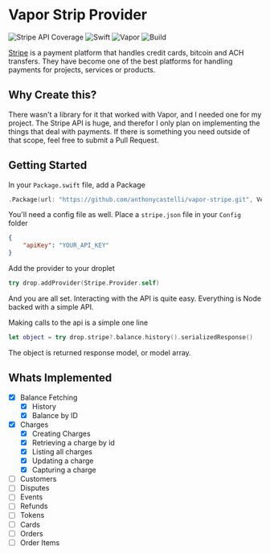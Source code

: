 # Vapor Strip Provider

![Stripe API Coverage](https://img.shields.io/badge/stripe%20api%20coverage-15%25-red.svg)
![Swift](http://img.shields.io/badge/swift-3.1-brightgreen.svg)
![Vapor](http://img.shields.io/badge/vapor-2.0-brightgreen.svg)
![Build](https://img.shields.io/badge/build-passing-brightgreen.svg)

[Stripe][stripe_home] is a payment platform that handles credit cards, bitcoin and ACH transfers. They have become one of the best platforms for handling payments for projects, services or products.

## Why Create this?
There wasn't a library for it that worked with Vapor, and I needed one for my project.
The Stripe API is huge, and therefor I only plan on implementing the things that deal with payments. If there is something you need outside of that scope, feel free to submit a Pull Request.

## Getting Started
In your `Package.swift` file, add a Package
~~~~swift
.Package(url: "https://github.com/anthonycastelli/vapor-stripe.git", Version(0,0,1, prereleaseIdentifiers: ["beta"]))
~~~~

You'll need a config file as well. Place a `stripe.json` file in your `Config` folder
~~~~json
{
    "apiKey": "YOUR_API_KEY"
}
~~~~

Add the provider to your droplet
~~~~swift
try drop.addProvider(Stripe.Provider.self)
~~~~

And you are all set. Interacting with the API is quite easy. Everything is Node backed with a simple API.

Making calls to the api is a simple one line
~~~~swift
let object = try drop.stripe?.balance.history().serializedResponse()
~~~~
The object is returned response model, or model array.

## Whats Implemented
* [x] Balance Fetching
    * [x] History
    * [x] Balance by ID
* [x] Charges
    * [x] Creating Charges
    * [x] Retrieving a charge by id
    * [x] Listing all charges
    * [x] Updating a charge
    * [x] Capturing a charge
* [ ] Customers
* [ ] Disputes
* [ ] Events
* [ ] Refunds
* [ ] Tokens
* [ ] Cards
* [ ] Orders
* [ ] Order Items

[stripe_home]: http://stripe.com "Stripe"
[stripe_api]: https://stripe.com/docs/api "Stripe API Endpoints"

